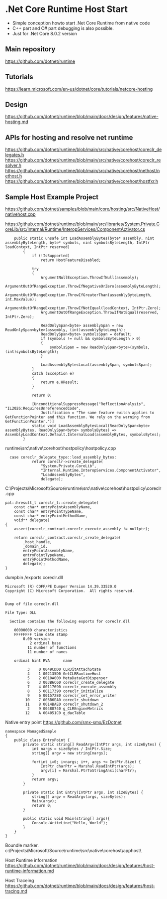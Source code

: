 # .Net Core Runtime Host Start
- Simple conception howto start .Net Core Runtime from native code
- C++ part and C# part debugging is also possible.
- Just for .Net Core 8.0.2 version

## Main repository
https://github.com/dotnet/runtime

## Tutorials
https://learn.microsoft.com/en-us/dotnet/core/tutorials/netcore-hosting

## Design
https://github.com/dotnet/runtime/blob/main/docs/design/features/native-hosting.md

## APIs for hosting and resolve net runtime
https://github.com/dotnet/runtime/blob/main/src/native/corehost/coreclr_delegates.h
https://github.com/dotnet/runtime/blob/main/src/native/corehost/coreclr_resolver.h
https://github.com/dotnet/runtime/blob/main/src/native/corehost/nethost/nethost.h
https://github.com/dotnet/runtime/blob/main/src/native/corehost/hostfxr.h

## Sample Host Example Project
https://github.com/dotnet/samples/blob/main/core/hosting/src/NativeHost/nativehost.cpp

https://github.com/dotnet/runtime/blob/main/src/libraries/System.Private.CoreLib/src/Internal/Runtime/InteropServices/ComponentActivator.cs
```
    public static unsafe int LoadAssemblyBytes(byte* assembly, nint assemblyByteLength, byte* symbols, nint symbolsByteLength, IntPtr loadContext, IntPtr reserved)
        {
            if (!IsSupported)
                return HostFeatureDisabled;

            try
            {
                ArgumentNullException.ThrowIfNull(assembly);
                ArgumentOutOfRangeException.ThrowIfNegativeOrZero(assemblyByteLength);
                ArgumentOutOfRangeException.ThrowIfGreaterThan(assemblyByteLength, int.MaxValue);
                ArgumentOutOfRangeException.ThrowIfNotEqual(loadContext, IntPtr.Zero);
                ArgumentOutOfRangeException.ThrowIfNotEqual(reserved, IntPtr.Zero);

                ReadOnlySpan<byte> assemblySpan = new ReadOnlySpan<byte>(assembly, (int)assemblyByteLength);
                ReadOnlySpan<byte> symbolsSpan = default;
                if (symbols != null && symbolsByteLength > 0)
                {
                    symbolsSpan = new ReadOnlySpan<byte>(symbols, (int)symbolsByteLength);
                }

                LoadAssemblyBytesLocal(assemblySpan, symbolsSpan);
            }
            catch (Exception e)
            {
                return e.HResult;
            }

            return 0;

            [UnconditionalSuppressMessage("ReflectionAnalysis", "IL2026:RequiresUnreferencedCode",
                Justification = "The same feature switch applies to GetFunctionPointer and this function. We rely on the warning from GetFunctionPointer.")]
            static void LoadAssemblyBytesLocal(ReadOnlySpan<byte> assemblyBytes, ReadOnlySpan<byte> symbolsBytes) => AssemblyLoadContext.Default.InternalLoad(assemblyBytes, symbolsBytes);
        }
```


runtime\src\native\corehost\hostpolicy\hostpolicy.cpp
```
  case coreclr_delegate_type::load_assembly_bytes:
            return coreclr->create_delegate(
                "System.Private.CoreLib",
                "Internal.Runtime.InteropServices.ComponentActivator",
                "LoadAssemblyBytes",
                delegate);
```

C:\Projects\Microsoft\Source\runtime\src\native\corehost\hostpolicy\coreclr.cpp
```
pal::hresult_t coreclr_t::create_delegate(
    const char* entryPointAssemblyName,
    const char* entryPointTypeName,
    const char* entryPointMethodName,
    void** delegate)
{
    assert(coreclr_contract.coreclr_execute_assembly != nullptr);

    return coreclr_contract.coreclr_create_delegate(
        _host_handle,
        _domain_id,
        entryPointAssemblyName,
        entryPointTypeName,
        entryPointMethodName,
        delegate);
}
```


dumpbin /exports coreclr.dll
```
Microsoft (R) COFF/PE Dumper Version 14.39.33520.0
Copyright (C) Microsoft Corporation.  All rights reserved.


Dump of file coreclr.dll

File Type: DLL

  Section contains the following exports for coreclr.dll

    00000000 characteristics
    FFFFFFFF time date stamp
        0.00 version
           2 ordinal base
          11 number of functions
          11 number of names

    ordinal hint RVA      name

          3    0 0049CDD0 CLRJitAttachState
          4    1 002135D0 GetCLRRuntimeHost
          5    2 0010A000 MetaDataGetDispenser
          6    3 003B6C60 coreclr_create_delegate
          7    4 00117690 coreclr_execute_assembly
          8    5 00117390 coreclr_initialize
          9    6 001572E0 coreclr_set_error_writer
         10    7 003B6EA0 coreclr_shutdown
         11    8 0014BAE0 coreclr_shutdown_2
          2    9 00488740 g_CLREngineMetrics
         12    A 004051C0 g_dacTable
```
Native entry point
https://github.com/smx-smx/EzDotnet
```
namespace ManagedSample
{
	public class EntryPoint {
		private static string[] ReadArgv(IntPtr args, int sizeBytes) {
			int nargs = sizeBytes / IntPtr.Size;
			string[] argv = new string[nargs];
			
			for(int i=0; i<nargs; i++, args += IntPtr.Size) {
				IntPtr charPtr = Marshal.ReadIntPtr(args);
				argv[i] = Marshal.PtrToStringAnsi(charPtr);
			}
			return argv;
		}
		
		private static int Entry(IntPtr args, int sizeBytes) {
			string[] argv = ReadArgv(args, sizeBytes);
			Main(argv);
			return 0;
		}

		public static void Main(string[] args){
			Console.WriteLine("Hello, World");
		}
	}
}
```

Boundle marker.
c:\Projects\Microsoft\Source\runtime\src\native\corehost\apphost\

Host Runtime information
https://github.com/dotnet/runtime/blob/main/docs/design/features/host-runtime-information.md

Host Traceing
https://github.com/dotnet/runtime/blob/main/docs/design/features/host-tracing.md